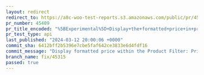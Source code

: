 ```yaml
---
layout: redirect
redirect_to: https://a8c-woo-test-reports.s3.amazonaws.com/public/pr/45409/api/index.html
pr_number: 45409
pr_title_encoded: "%5BExperimental%5D+Display+the+formatted+price+in+price+filter+text+input+fields"
pr_test_type: api
last_published: "2024-03-12 20:00:06 +0000"
commit_sha: 6412bff2b5396e7cbe5faf642ce3833e6d4fdf16
commit_message: "Display formatted price within the Product Filter: Price input fields"
branch_name: fix/45315
passed: true
---
```

